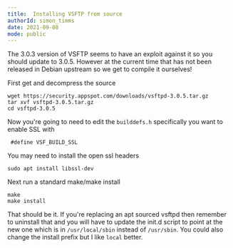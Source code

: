 ```yaml
---
title:  Installing VSFTP from source
authorId: simon_timms
date: 2021-09-08
mode: public
---
```




The 3.0.3 version of VSFTP seems to have an exploit against it so you should update to 3.0.5. However at the current time that has not been released in Debian upstream so we get to compile it ourselves!

First get and decompress the source
```
wget https://security.appspot.com/downloads/vsftpd-3.0.5.tar.gz
tar xvf vsftpd-3.0.5.tar.gz
cd vsftpd-3.0.5
```

Now you're going to need to edit the `builddefs.h` specifically you want to enable SSL with 

```
 #define VSF_BUILD_SSL
```

You may need to install the open ssl headers

```
sudo apt install libssl-dev
```

Next run a standard make/make install

```
make
make install
```

That should be it. If you're replacing an apt sourced vsftpd then remember to uninstall that and you will have to update the init.d script to point at the new one which is in `/usr/local/sbin` instead of `/usr/sbin`. You could also change the install prefix but I like `local` better.